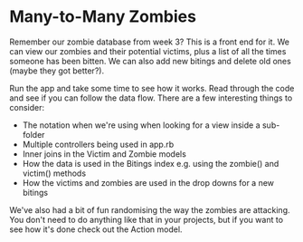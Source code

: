 # Many-to-Many Zombies

Remember our zombie database from week 3? This is a front end for it. We can view our zombies and their potential victims, plus a list of all the times someone has been bitten. We can also add new bitings and delete old ones (maybe they got better?).

Run the app and take some time to see how it works. Read through the code and see if you can follow the data flow. There are a few interesting things to consider:

- The notation when we're using when looking for a view inside a sub-folder
- Multiple controllers being used in app.rb
- Inner joins in the Victim and Zombie models
- How the data is used in the Bitings index e.g. using the zombie() and victim() methods
- How the victims and zombies are used in the drop downs for a new bitings

We've also had a bit of fun randomising the way the zombies are attacking. You don't need to do anything like that in your projects, but if you want to see how it's done check out the Action model.